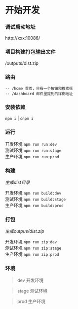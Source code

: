 # 开始开发

### 调试启动地址
http://xxx:10086/

### 项目构建打包输出文件

/outputs/dist.zip

### 路由
```text
-- /home 首页，只有一个按钮和搜索框
-- /dashboard 邮件里提到的样例地址
```

### 安装依赖

`npm i` | `cnpm i`

### 运行

开发环境 `npm run run:dev`  
测试环境 `npm run run:stage`  
生产环境 `npm run run:prod`

### 构建

*生成dist目录*

开发环境 `npm run build:dev`  
测试环境 `npm run build:stage`    
生产环境 `npm run build:prod`

### 打包

*生成outpus/dist.zip*

开发环境 `npm run zip:dev`  
测试环境 `npm run zip:stage`  
生产环境 `npm run zip:prod`  

### 环境

> dev 开发环境

> stage 测试环境

> prod 生产环境

